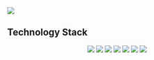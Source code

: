 <img src="https://capsule-render.vercel.app/api?type=slice&color=03233f&height=100&section=header&text=About%20DH&fontSize=25&fontColor=f3f6f4" />

## Technology Stack
<div align="center">
<img src="https://img.shields.io/badge/JavaScript-F7DF1E?style=for-the-badge&logo=JavaScript&logoColor=white"/></a>
<img src="https://img.shields.io/badge/React-61DAFB?style=for-the-badge&logo=React&logoColor=white"/></a>
<img src="https://img.shields.io/badge/Node.js-339933?style=for-the-badge&logo=Node.js&logoColor=white"/></a>
<img src="https://img.shields.io/badge/Express-000000?style=for-the-badge&logo=Express&logoColor=white"/></a>
<img src="https://img.shields.io/badge/MySQL-4479A1?style=for-the-badge&logo=MySQL&logoColor=white"/></a>
<img src="https://img.shields.io/badge/Sequelize-52B0E7?style=for-the-badge&logo=Express&logoColor=white"/></a>
<img src="https://img.shields.io/badge/Amazon AWS-232F3E?style=for-the-badge&logo=Amazon AWS&logoColor=white"/></a>
</div>

<!--
**allendy11/allendy11** is a ✨ _special_ ✨ repository because its `README.md` (this file) appears on your GitHub profile.

Here are some ideas to get you started:

- 🔭 I’m currently working on ...
- 🌱 I’m currently learning ...
- 👯 I’m looking to collaborate on ...
- 🤔 I’m looking for help with ...
- 💬 Ask me about ...
- 📫 How to reach me: ...
- 😄 Pronouns: ...
- ⚡ Fun fact: ...
-->
